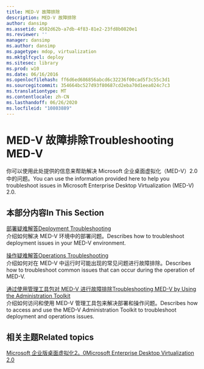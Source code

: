 ```yaml
---
title: MED-V 故障排除
description: MED-V 故障排除
author: dansimp
ms.assetid: 4502d62b-a7db-4f83-81e2-23fd8b0820e1
ms.reviewer: ''
manager: dansimp
ms.author: dansimp
ms.pagetype: mdop, virtualization
ms.mktglfcycl: deploy
ms.sitesec: library
ms.prod: w10
ms.date: 06/16/2016
ms.openlocfilehash: ff6d6ed686856abcd6c32236f00cad5f3c55c3d1
ms.sourcegitcommit: 354664bc527d93f80687cd2eba70d1eea024c7c3
ms.translationtype: MT
ms.contentlocale: zh-CN
ms.lasthandoff: 06/26/2020
ms.locfileid: "10803889"
---
```

# <span data-ttu-id="c3b34-103">MED-V 故障排除</span><span class="sxs-lookup"><span data-stu-id="c3b34-103">Troubleshooting MED-V</span></span>


<span data-ttu-id="c3b34-104">你可以使用此处提供的信息来帮助解决 Microsoft 企业桌面虚拟化（MED-V）2.0 中的问题。</span><span class="sxs-lookup"><span data-stu-id="c3b34-104">You can use the information provided here to help you troubleshoot issues in Microsoft Enterprise Desktop Virtualization (MED-V) 2.0.</span></span>

## <span data-ttu-id="c3b34-105">本部分内容</span><span class="sxs-lookup"><span data-stu-id="c3b34-105">In This Section</span></span>


<a href="" id="deployment-troubleshooting"></a>[<span data-ttu-id="c3b34-106">部署疑难解答</span><span class="sxs-lookup"><span data-stu-id="c3b34-106">Deployment Troubleshooting</span></span>](deployment-troubleshooting.md)  
<span data-ttu-id="c3b34-107">介绍如何解决 MED-V 环境中的部署问题。</span><span class="sxs-lookup"><span data-stu-id="c3b34-107">Describes how to troubleshoot deployment issues in your MED-V environment.</span></span>

<a href="" id="operations-troubleshooting"></a>[<span data-ttu-id="c3b34-108">操作疑难解答</span><span class="sxs-lookup"><span data-stu-id="c3b34-108">Operations Troubleshooting</span></span>](operations-troubleshooting-medv2.md)  
<span data-ttu-id="c3b34-109">介绍如何对在 MED-V 中运行时可能出现的常见问题进行故障排除。</span><span class="sxs-lookup"><span data-stu-id="c3b34-109">Describes how to troubleshoot common issues that can occur during the operation of MED-V.</span></span>

<a href="" id="troubleshooting-med-v-by-using-the-administration-toolkit"></a>[<span data-ttu-id="c3b34-110">通过使用管理工具包对 MED-V 进行故障排除</span><span class="sxs-lookup"><span data-stu-id="c3b34-110">Troubleshooting MED-V by Using the Administration Toolkit</span></span>](troubleshooting-med-v-by-using-the-administration-toolkit.md)  
<span data-ttu-id="c3b34-111">介绍如何访问和使用 MED-V 管理工具包来解决部署和操作问题。</span><span class="sxs-lookup"><span data-stu-id="c3b34-111">Describes how to access and use the MED-V Administration Toolkit to troubleshoot deployment and operations issues.</span></span>

## <span data-ttu-id="c3b34-112">相关主题</span><span class="sxs-lookup"><span data-stu-id="c3b34-112">Related topics</span></span>


[<span data-ttu-id="c3b34-113">Microsoft 企业版桌面虚拟化2。0</span><span class="sxs-lookup"><span data-stu-id="c3b34-113">Microsoft Enterprise Desktop Virtualization 2.0</span></span>](index.md)

 

 





